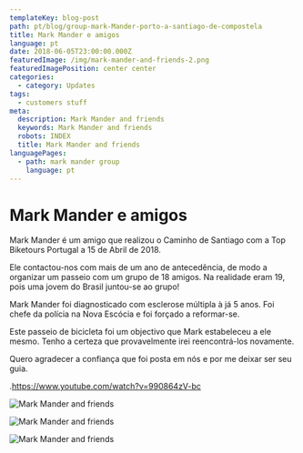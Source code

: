 ```yaml
---
templateKey: blog-post
path: pt/blog/group-mark-Mander-porto-a-santiago-de-compostela
title: Mark Mander e amigos
language: pt
date: 2018-06-05T23:00:00.000Z
featuredImage: /img/mark-mander-and-friends-2.png
featuredImagePosition: center center
categories:
  - category: Updates
tags:
  - customers stuff
meta:
  description: Mark Mander and friends
  keywords: Mark Mander and friends
  robots: INDEX
  title: Mark Mander and friends
languagePages:
  - path: mark mander group
    language: pt
---
```

# **Mark Mander e amigos**

Mark Mander é um amigo que realizou o Caminho de Santiago com a Top Biketours Portugal a 15 de Abril de 2018.

Ele contactou-nos com mais de um ano de antecedência, de modo a organizar um passeio com um grupo de 18 amigos. Na realidade eram 19, pois uma jovem do Brasil juntou-se ao grupo!

Mark Mander foi diagnosticado com esclerose múltipla à já 5 anos. Foi chefe da polícia na Nova Escócia e foi forçado a reformar-se.

Este passeio de bicicleta foi um objectivo que Mark estabeleceu a ele mesmo. Tenho a certeza que provavelmente irei reencontrá-los novamente.

Quero agradecer a confiança que foi posta em nós e por me deixar ser seu guia.

.<https://www.youtube.com/watch?v=990864zV-bc>

![Mark Mander and friends](/img/mark-mander-and-friends-3.png "Mark Mander and friends")

![Mark Mander and friends](/img/mark-mander-and-friends.png "Mark Mander and friends")

![Mark Mander and friends](/img/mark-mander-and-friends-2.png "Mark Mander and friends")
